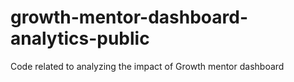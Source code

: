 # growth-mentor-dashboard-analytics-public
Code related to analyzing the impact of Growth mentor dashboard
